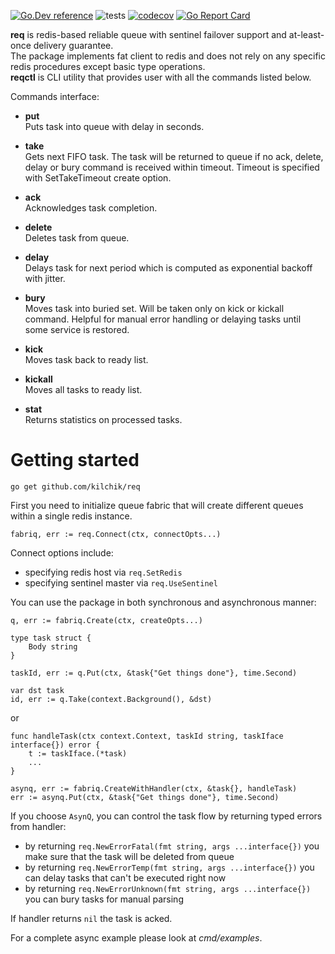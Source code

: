 [![Go.Dev reference](https://img.shields.io/badge/go.dev-reference-007d9c?logo=go&logoColor=white&style=flat-square)](https://pkg.go.dev/github.com/kilchik/req/pkg/req?tab=doc)
![tests](https://github.com/kilchik/req/workflows/tests/badge.svg)
[![codecov](https://codecov.io/gh/kilchik/req/branch/master/graph/badge.svg)](https://codecov.io/gh/kilchik/req)
[![Go Report Card](https://goreportcard.com/badge/github.com/kilchik/req)](https://goreportcard.com/report/github.com/kilchik/req)

**req** is redis-based reliable queue with sentinel failover support and at-least-once delivery guarantee.  
The package implements fat client to redis and does not rely on any specific redis procedures except basic type operations.  
**reqctl** is CLI utility that provides user with all the commands listed below.  

Commands interface:
- **put**  
Puts task into queue with delay in seconds.

- **take**  
Gets next FIFO task. The task will be returned to queue if no ack, delete, delay or bury command is received within timeout.
Timeout is specified with SetTakeTimeout create option.

- **ack**  
Acknowledges task completion.

- **delete**  
Deletes task from queue.

- **delay**  
Delays task for next period which is computed as exponential backoff with jitter.

- **bury**  
Moves task into buried set. Will be taken only on kick or kickall command. Helpful for manual error handling or delaying tasks until some service is restored.

- **kick**  
Moves task back to ready list.

- **kickall**  
Moves all tasks to ready list.

- **stat**  
Returns statistics on processed tasks.

# Getting started

```
go get github.com/kilchik/req
```

First you need to initialize queue fabric that will create different queues within a single redis instance.

```
fabriq, err := req.Connect(ctx, connectOpts...)
```

Connect options include:
- specifying redis host via `req.SetRedis`
- specifying sentinel master via `req.UseSentinel`

You can use the package in both synchronous and asynchronous manner:

```
q, err := fabriq.Create(ctx, createOpts...)

type task struct {
    Body string
}

taskId, err := q.Put(ctx, &task{"Get things done"}, time.Second)

var dst task
id, err := q.Take(context.Background(), &dst)
```

or

```
func handleTask(ctx context.Context, taskId string, taskIface interface{}) error {
    t := taskIface.(*task)
    ...
}

asynq, err := fabriq.CreateWithHandler(ctx, &task{}, handleTask)
err := asynq.Put(ctx, &task{"Get things done"}, time.Second)
```

If you choose `AsynQ`, you can control the task flow by returning typed errors from handler:
- by returning `req.NewErrorFatal(fmt string, args ...interface{})` you make sure that the task will be deleted from queue
- by returning `req.NewErrorTemp(fmt string, args ...interface{})` you can delay tasks that can't be executed right now
- by returning `req.NewErrorUnknown(fmt string, args ...interface{})` you can bury tasks for manual parsing

If handler returns `nil` the task is acked.

For a complete async example please look at _cmd/examples_.
